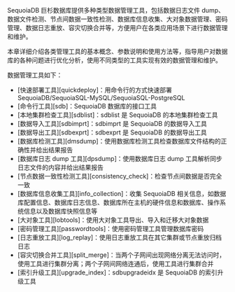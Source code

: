 [^_^]:
    数据管理工具
    作者：吴艳
    时间：20190430
    评审意见
    王涛：
    许建辉：
    市场部：20190522


SequoiaDB 巨杉数据库提供多种类型数据管理工具，包括数据日志文件 dump、数据文件检测、节点间数据一致性检测、数据库信息收集、大对象数据管理、密码管理、数据日志重放、容灾切换合并等，方便用户在各类应用场景下进行数据管理和维护。

本章详细介绍各类管理工具的基本概念、参数说明和使用方法等，指导用户对数据库的各种问题进行优化分析，使用不同类型的工具实现有效的数据管理和维护。

数据管理工具如下：
+ [快速部署工具][quickdeploy]：用命令行的方式快速部署 SequoiaDB/SequoiaSQL-MySQL/SequoiaSQL-PostgreSQL 
+ [命令行工具][sdb]：SequoiaDB 数据库的接口工具
+ [本地集群检查工具][sdblist]：sdblist 是 SequoiaDB 的本地集群检查工具
+ [数据导入工具][sdbimprt]：sdbimprt 是 SequoiaDB 的数据导入工具
+ [数据导出工具][sdbexprt]：sdbexprt 是 SequoiaDB 的数据导出工具
+ [数据库检测工具][dmsdump]：使用数据库检测工具检查数据库文件结构的正确性并给出结果报告
+ [数据库日志 dump 工具][dpsdump]：使用数据库日志 dump 工具解析同步日志文件的内容并给出结果报告
+ [节点数据一致性检测工具][consistency_check]：检查节点间数据是否完全一致
+ [数据库信息收集工具][info_collection]：收集 SequoiaDB 相关信息，如数据库配置信息、数据库日志信息、数据库所在主机的硬件信息和数据库、操作系统信息以及数据库快照信息等
+ [大对象工具][lobtools]：使用大对象工具导出、导入和迁移大对象数据
+ [密码管理工具][passwordtools]：使用密码管理工具管理数据库密码
+ [日志重放工具][log_replay]：使用日志重放工具在其它集群或节点重放归档日志
+ [容灾切换合并工具][split_merge]：当两个子网间出现网络分离无法访问时，使用工具进行集群分离；两个子网间网络连通后，使用工具进行集群合并
+ [索引升级工具][upgrade_index]：sdbupgradeidx 是 SequoiaDB 的索引升级工具


[^_^]:
    本文使用到的所有链接及引用。
[quickdeploy]:manual/Distributed_Engine/Maintainance/Mgmt_Tools/quickdeploy.md
[sdbimprt]:manual/Distributed_Engine/Maintainance/Mgmt_Tools/sdbimprt.md
[sdbexprt]:manual/Distributed_Engine/Maintainance/Mgmt_Tools/sdbexprt.md
[dmsdump]:manual/Distributed_Engine/Maintainance/Mgmt_Tools/dmsdump.md
[dpsdump]:manual/Distributed_Engine/Maintainance/Mgmt_Tools/dpsdump.md
[consistency_check]:manual/Distributed_Engine/Maintainance/Mgmt_Tools/consistency_check.md
[info_collection]:manual/Distributed_Engine/Maintainance/Mgmt_Tools/info_collection.md
[lobtools]:manual/Distributed_Engine/Maintainance/Mgmt_Tools/lobtools.md
[passwordtools]:manual/Distributed_Engine/Maintainance/Mgmt_Tools/sdbpasswd.md
[log_replay]:manual/Distributed_Engine/Maintainance/Mgmt_Tools/log_replay.md
[split_merge]:manual/Distributed_Engine/Maintainance/Mgmt_Tools/split_merge.md
[sdb]: manual/Distributed_Engine/Maintainance/Mgmt_Tools/sdb.md
[sdblist]:manual/Distributed_Engine/Maintainance/Mgmt_Tools/sdblist.md
[upgrade_index]:manual/Distributed_Engine/Maintainance/Mgmt_Tools/upgrade_index.md
